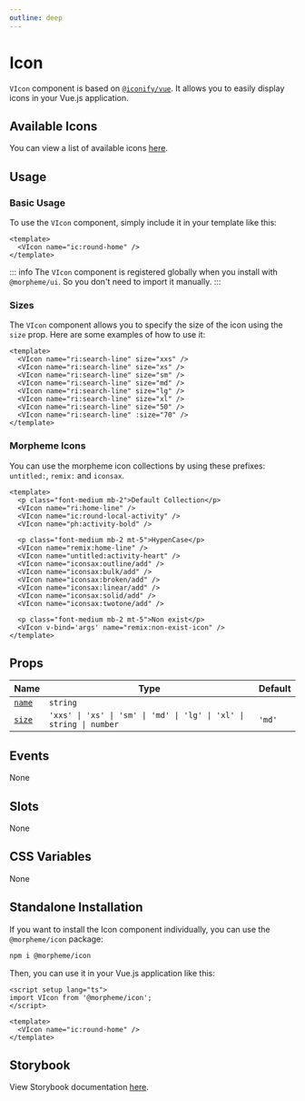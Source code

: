 ```yaml
---
outline: deep
---
```


# Icon

`VIcon` component is based on [`@iconify/vue`](https://docs.iconify.design/icon-components/vue/). It allows you to easily display icons in your Vue.js application.

## Available Icons

You can view a list of available icons [here](https://icones.js.org/).

## Usage

### Basic Usage

To use the `VIcon` component, simply include it in your template like this:

<LivePreview src="components-icon--default" height="100">

```vue
<template>
  <VIcon name="ic:round-home" />
</template>
```

</LivePreview>

::: info
The `VIcon` component is registered globally when you install with `@morpheme/ui`. So you don't need to import it manually.
:::

### Sizes

The `VIcon` component allows you to specify the size of the icon using the `size` prop. Here are some examples of how to use it:

<LivePreview src="components-icon--sizes" height="100" >

```vue
<template>
  <VIcon name="ri:search-line" size="xxs" />
  <VIcon name="ri:search-line" size="xs" />
  <VIcon name="ri:search-line" size="sm" />
  <VIcon name="ri:search-line" size="md" />
  <VIcon name="ri:search-line" size="lg" />
  <VIcon name="ri:search-line" size="xl" />
  <VIcon name="ri:search-line" size="50" />
  <VIcon name="ri:search-line" :size="70" />
</template>
```

</LivePreview>

### Morpheme Icons

You can use the morpheme icon collections by using these prefixes: `untitled:`, `remix:` and `iconsax`.

<LivePreview src="components-icon--morpheme-icons">

```vue
<template>
  <p class="font-medium mb-2">Default Collection</p>
  <VIcon name="ri:home-line" />
  <VIcon name="ic:round-local-activity" />
  <VIcon name="ph:activity-bold" />

  <p class="font-medium mb-2 mt-5">HypenCase</p>
  <VIcon name="remix:home-line" />
  <VIcon name="untitled:activity-heart" />
  <VIcon name="iconsax:outline/add" />
  <VIcon name="iconsax:bulk/add" />
  <VIcon name="iconsax:broken/add" />
  <VIcon name="iconsax:linear/add" />
  <VIcon name="iconsax:solid/add" />
  <VIcon name="iconsax:twotone/add" />

  <p class="font-medium mb-2 mt-5">Non exist</p>
  <VIcon v-bind='args' name="remix:non-exist-icon" />
</template>
```

</LivePreview>

## Props

| Name            | Type                                                                | Default |
| --------------- | ------------------------------------------------------------------- | ------- |
| [`name`](#name) | `string`                                                            | ` `     |
| [`size`](#size) | `'xxs' \| 'xs' \| 'sm' \| 'md' \| 'lg' \| 'xl' \| string \| number` | `'md'`  |

## Events

None

## Slots

None

## CSS Variables

None

## Standalone Installation

If you want to install the Icon component individually, you can use the `@morpheme/icon` package:

```bash
npm i @morpheme/icon
```

Then, you can use it in your Vue.js application like this:

```vue
<script setup lang="ts">
import VIcon from '@morpheme/icon';
</script>

<template>
  <VIcon name="ic:round-home" />
</template>
```

## Storybook

View Storybook documentation [here](https://gits-ui.web.app/?path=/story/components-icon--default).
